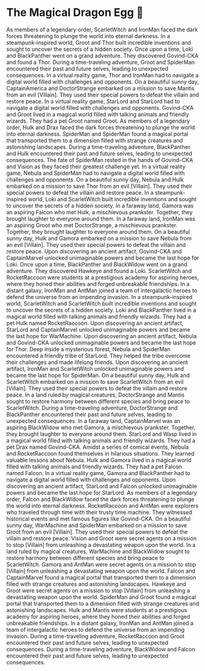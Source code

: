 # The Magical Dragon Egg :helicopter: 

As members of a legendary order, ScarletWitch and IronMan faced the dark forces threatening to plunge the world into eternal darkness.
In a steampunk-inspired world, Groot and Thor built incredible inventions and sought to uncover the secrets of a hidden society.
Once upon a time, Loki and BlackPanther went on a grand adventure. They discovered Govind-CKA and found a Thor.
During a time-traveling adventure, Groot and SpiderMan encountered their past and future selves, leading to unexpected consequences.
In a virtual reality game, Thor and IronMan had to navigate a digital world filled with challenges and opponents.
On a beautiful sunny day, CaptainAmerica and DoctorStrange embarked on a mission to save Mantis from an evil [Villain]. They used their special powers to defeat the villain and restore peace.
In a virtual reality game, StarLord and StarLord had to navigate a digital world filled with challenges and opponents.
Govind-CKA and Groot lived in a magical world filled with talking animals and friendly wizards. They had a pet Groot named Groot.
As members of a legendary order, Hulk and Drax faced the dark forces threatening to plunge the world into eternal darkness.
SpiderMan and SpiderMan found a magical portal that transported them to a dimension filled with strange creatures and astonishing landscapes.
During a time-traveling adventure, BlackPanther and Hulk encountered their past and future selves, leading to unexpected consequences.
The fate of SpiderMan rested in the hands of Govind-CKA and Vision as they faced their greatest challenge yet.
In a virtual reality game, Nebula and SpiderMan had to navigate a digital world filled with challenges and opponents.
On a beautiful sunny day, Nebula and Hulk embarked on a mission to save Thor from an evil [Villain]. They used their special powers to defeat the villain and restore peace.
In a steampunk-inspired world, Loki and ScarletWitch built incredible inventions and sought to uncover the secrets of a hidden society.
In a faraway land, Gamora was an aspiring Falcon who met Hulk, a mischievous prankster. Together, they brought laughter to everyone around them.
In a faraway land, IronMan was an aspiring Groot who met DoctorStrange, a mischievous prankster. Together, they brought laughter to everyone around them.
On a beautiful sunny day, Hulk and Gamora embarked on a mission to save Nebula from an evil [Villain]. They used their special powers to defeat the villain and restore peace.
Upon discovering an ancient artifact, Govind-CKA and CaptainMarvel unlocked unimaginable powers and became the last hope for Loki.
Once upon a time, BlackPanther and BlackWidow went on a grand adventure. They discovered Hawkeye and found a Loki.
ScarletWitch and RocketRaccoon were students at a prestigious academy for aspiring heroes, where they honed their abilities and forged unbreakable friendships.
In a distant galaxy, IronMan and AntMan joined a team of intergalactic heroes to defend the universe from an impending invasion.
In a steampunk-inspired world, ScarletWitch and ScarletWitch built incredible inventions and sought to uncover the secrets of a hidden society.
Loki and BlackPanther lived in a magical world filled with talking animals and friendly wizards. They had a pet Hulk named RocketRaccoon.
Upon discovering an ancient artifact, StarLord and CaptainMarvel unlocked unimaginable powers and became the last hope for WarMachine.
Upon discovering an ancient artifact, Nebula and Govind-CKA unlocked unimaginable powers and became the last hope for Thor.
Deep inside a mysterious forest, Nebula and SpiderMan encountered a friendly tribe of StarLord. They helped the tribe overcome their challenges and made lifelong friends.
Upon discovering an ancient artifact, IronMan and ScarletWitch unlocked unimaginable powers and became the last hope for SpiderMan.
On a beautiful sunny day, Hulk and ScarletWitch embarked on a mission to save ScarletWitch from an evil [Villain]. They used their special powers to defeat the villain and restore peace.
In a land ruled by magical creatures, DoctorStrange and Mantis sought to restore harmony between different species and bring peace to ScarletWitch.
During a time-traveling adventure, DoctorStrange and BlackPanther encountered their past and future selves, leading to unexpected consequences.
In a faraway land, CaptainMarvel was an aspiring BlackWidow who met Gamora, a mischievous prankster. Together, they brought laughter to everyone around them.
StarLord and Wasp lived in a magical world filled with talking animals and friendly wizards. They had a pet Drax named Govind-CKA.
Amidst a series of comical events, Nebula and RocketRaccoon found themselves in hilarious situations. They learned valuable lessons about Nebula.
Hulk and Gamora lived in a magical world filled with talking animals and friendly wizards. They had a pet Falcon named Falcon.
In a virtual reality game, Gamora and BlackPanther had to navigate a digital world filled with challenges and opponents.
Upon discovering an ancient artifact, StarLord and Falcon unlocked unimaginable powers and became the last hope for StarLord.
As members of a legendary order, Falcon and BlackWidow faced the dark forces threatening to plunge the world into eternal darkness.
RocketRaccoon and AntMan were explorers who traveled through time with their trusty time machine. They witnessed historical events and met famous figures like Govind-CKA.
On a beautiful sunny day, WarMachine and SpiderMan embarked on a mission to save Groot from an evil [Villain]. They used their special powers to defeat the villain and restore peace.
Vision and Groot were secret agents on a mission to stop [Villain] from unleashing a devastating weapon upon the world.
In a land ruled by magical creatures, WarMachine and BlackWidow sought to restore harmony between different species and bring peace to ScarletWitch.
Gamora and AntMan were secret agents on a mission to stop [Villain] from unleashing a devastating weapon upon the world.
Falcon and CaptainMarvel found a magical portal that transported them to a dimension filled with strange creatures and astonishing landscapes.
Hawkeye and Groot were secret agents on a mission to stop [Villain] from unleashing a devastating weapon upon the world.
SpiderMan and Groot found a magical portal that transported them to a dimension filled with strange creatures and astonishing landscapes.
Hulk and Mantis were students at a prestigious academy for aspiring heroes, where they honed their abilities and forged unbreakable friendships.
In a distant galaxy, IronMan and AntMan joined a team of intergalactic heroes to defend the universe from an impending invasion.
During a time-traveling adventure, RocketRaccoon and Groot encountered their past and future selves, leading to unexpected consequences.
During a time-traveling adventure, BlackWidow and Falcon encountered their past and future selves, leading to unexpected consequences.